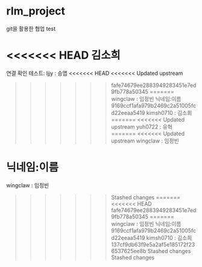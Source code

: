 # rlm_project
git을 활용한 협업 test

<<<<<<< HEAD
김소희
=======
연결 확인 테스트:
ljjy : 승엽
<<<<<<< HEAD
<<<<<<< Updated upstream
>>>>>>> fafe74679ee2883949283451e7ed9fb778a50345
=======
wingclaw : 임정빈
닉네임:이름
>>>>>>> 9169ccf1afa979b2469c2a51005fcd22eeaa5419
kimsh0710 : 김소희
=======
<<<<<<< Updated upstream
yuh0722 : 유혁
=======
<<<<<<< Updated upstream
wingclaw : 임정빈


닉네임:이름
=======
wingclaw : 임정빈
>>>>>>> Stashed changes
=======
<<<<<<< HEAD
>>>>>>> fafe74679ee2883949283451e7ed9fb778a50345
=======
wingclaw : 임정빈
닉네임:이름
>>>>>>> 9169ccf1afa979b2469c2a51005fcd22eeaa5419
kimsh0710 : 김소희
>>>>>>> 137cf9db63f9e5a2af5e185172f236537625ee8b
>>>>>>> Stashed changes
>>>>>>> Stashed changes
